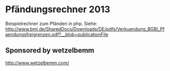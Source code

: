 Pfändungsrechner 2013
=====================

Beispielrechner zum Pfänden in php.
Siehe: http://www.bmj.de/SharedDocs/Downloads/DE/pdfs/Verkuendung_BGBl_Pfaendungsfreigrenzen.pdf?__blob=publicationFile

Sponsored by wetzelbemm
-----------------------
http://www.wetzelbemm.com/
